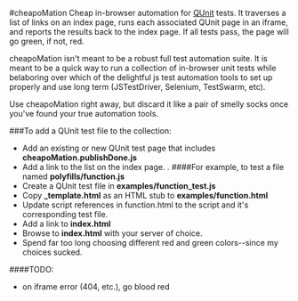 #cheapoMation
Cheap in-browser automation for [QUnit](http://docs.jquery.com/Qunit) tests. 
It traverses a list of links on an index page, runs each associated QUnit page 
in an iframe, and reports the results back to the index page. If all tests pass, 
the page will go green, if not, red.

cheapoMation isn't meant to be a robust full test automation suite. It is meant 
to be a quick way to run a collection of in-browser unit tests while belaboring 
over which of the delightful js test automation tools to set up properly and use 
long term (JSTestDriver, Selenium, TestSwarm, etc).

Use cheapoMation right away, but discard it like a pair of smelly socks once 
you've found your true automation tools. 

###To add a QUnit test file to the collection:
* Add an existing or new QUnit test page that includes **cheapoMation.publishDone.js**
* Add a link to the list on the index page.
.
####For example, to test a file named **polyfills/function.js**
* Create a QUnit test file in **examples/function_test.js**
* Copy **_template.html** as an HTML stub to **examples/function.html**
* Update script references in function.html to the script and it's corresponding test file.
* Add a link to **index.html**
* Browse to **index.html** with your server of choice.
* Spend far too long choosing different red and green colors--since my choices sucked.

####TODO:
* on iframe error (404, etc.), go blood red

